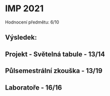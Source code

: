 # IMP 2021
Hodnocení předmětu: 6/10

## Výsledek:

## Projekt - Světelná tabule - 13/14

## Půlsemestrální zkouška - 13/19

## Laboratoře - 16/16

